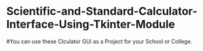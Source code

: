 # Scientific-and-Standard-Calculator-Interface-Using-Tkinter-Module
#You can use these Clculator GUi as a Project for your School or College.
